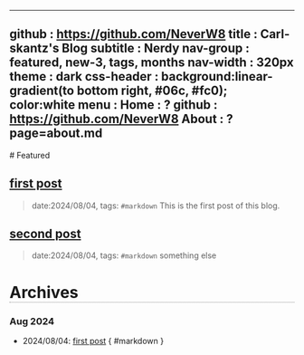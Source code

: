 -----------------------------------------------------------------------------
github     : https://github.com/NeverW8
title      : Carl-skantz's Blog
subtitle   : Nerdy
nav-group  : featured, new-3, tags, months
nav-width  : 320px
theme      : dark
css-header : background:linear-gradient(to bottom right, #06c, #fc0); color:white
menu       :
   Home    : ?
   github  : https://github.com/NeverW8
   About   : ?page=about.md
-----------------------------------------------------------------------------
<style comment="additional style">
#header { {{css-header}}  }
#left-panel  { width:{{nav-width}} }
#right-panel { left: calc({{nav-width}} + 20px) }
h1 { border-bottom:1px dotted grey }
.nav-post a  { color: teal }
.nav-tag  a  { color: #06c }
.nav-month a { color: grey }
.post-date   { font-size:12px; font-weight:400; }
.post-title  { font-size:16px; color:#333 }
.post-tags   { left-margin:20px; padding:4px; font-size:10px; color:green; font-weight:400 }
</style>

<div id="md-post">
# Featured

## [first post](first-post.md)
> date:2024/08/04, tags: `#markdown`
> This is the first post of this blog.


## [second post](posts/second-post.md)
> date:2024/08/04, tags: `#markdown`
> something else


# Archives

### Aug 2024

* 2024/08/04: [first post](first-post.md) { #markdown }


</div>
